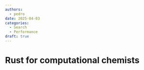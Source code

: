 ```yaml
---
authors:
  - pedro
date: 2025-04-03
categories:
  - Search
  - Performance
draft: true
---
```


# Rust for computational chemists


